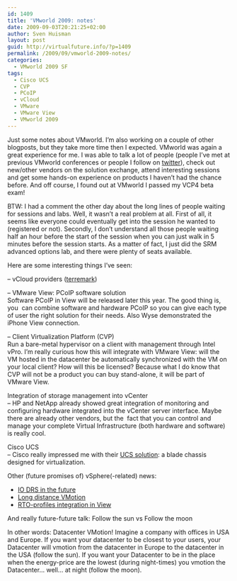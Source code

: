 ```yaml
---
id: 1409
title: 'VMworld 2009: notes'
date: 2009-09-03T20:21:25+02:00
author: Sven Huisman
layout: post
guid: http://virtualfuture.info/?p=1409
permalink: /2009/09/vmworld-2009-notes/
categories:
  - VMworld 2009 SF
tags:
  - Cisco UCS
  - CVP
  - PCoIP
  - vCloud
  - VMware
  - VMware View
  - VMworld 2009
---
```

Just some notes about VMworld. I&#8217;m also working on a couple of other blogposts, but they take more time then I expected. VMworld was again a great experience for me. I was able to talk a lot of people (people I&#8217;ve met at previous VMworld conferences or people I follow on <a title="Twitter" href="http://www.twitter.com/svenh" target="_blank">twitter</a>), check out new/other vendors on the solution exchange, attend interesting sessions and get some hands-on experience on products I haven&#8217;t had the chance before. And off course, I found out at VMworld I passed my VCP4 beta exam!<!--more-->

BTW: I had a comment the other day about the long lines of people waiting for sessions and labs. Well, it wasn&#8217;t a real problem at all. First of all, it seems like everyone could eventually get into the session he wanted to (registered or not). Secondly, I don&#8217;t understand all those people waiting half an hour before the start of the session when you can just walk in 5 minutes before the session starts. As a matter of fact, I just did the SRM advanced options lab, and there were plenty of seats available.

Here are some interesting things I&#8217;ve seen:

&#8211; vCloud providers (<a title="Terremark" href="http://vcloudexpress.terremark.com/default.aspx" target="_blank">terremark</a>)

&#8211; VMware View: PCoIP software solution  
Software PCoIP in View will be released later this year. The good thing is, you  can combine software and hardware PCoIP so you can give each type of user the right solution for their needs. Also Wyse demonstrated the iPhone View connection.

&#8211; Client Virtualization Platform (CVP)  
Run a bare-metal hypervisor on a client with management through Intel vPro. I&#8217;m really curious how this will integrate with VMware View: will the VM hosted in the datacenter be automatically synchronized with the VM on your local client? How will this be licensed? Because what I do know that CVP will not be a product you can buy stand-alone, it will be part of VMware View.

Integration of storage management into vCenter  
&#8211; HP and NetApp already showed great integration of monitoring and configuring hardware integrated into the vCenter server interface. Maybe there are already other vendors, but the  fact that you can control and manage your complete Virtual Infrastructure (both hardware and software) is really cool.

Cisco UCS  
&#8211; Cisco really impressed me with their <a title="UCS" href="http://www.cisco.com/en/US/netsol/ns944/index.html" target="_blank">UCS solution</a>: a blade chassis designed for virtualization.

Other (future promises of) vSphere(-related) news:

  * <a title="IO DRS" href="http://itsjustanotherlayer.com/2009/09/ta3461-io-drs-tech-preview-for-vm-performance-isolation/" target="_blank">IO DRS in the future</a>
  * <a title="Long distance vmotion" href="http://www.networkworld.com/news/2009/090209-vmworld-cisco-vmotion.html" target="_blank">Long distance VMotion</a>
  * <a title="RTO profiles" href="https://www.vmware.com/company/news/releases/rto-vmworld09.html" target="_blank">RTO-profiles integration in View</a>

And really future-future talk: Follow the sun vs Follow the moon

In other words: Datacenter VMotion! Imagine a company with offices in USA and Europe. If you want your datacenter to be closest to your users, your Datacenter will vmotion from the datacenter in Europe to the datacenter in the USA (follow the sun). If you want your Datacenter to be in the place when the energy-price are the lowest (during night-times) you vmotion the Datacenter&#8230; well&#8230; at night (follow the moon).